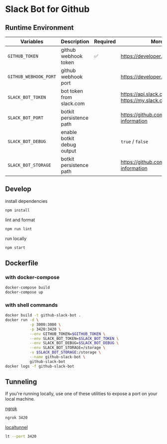 # Slack Bot for Github


## Runtime Environment

| Variables             | Description                | Required           | More Information                                                        |
|-----------------------|----------------------------|--------------------|-------------------------------------------------------------------------|
| `GITHUB_TOKEN`        | github webhook token       | :white_check_mark: | https://developer.github.com/webhooks/                                  |
| `GITHUB_WEBHOOK_PORT` | github webhook port        |                    | https://developer.github.com/webhooks/                                  |
| `SLACK_BOT_TOKEN`     | bot token from slack.com   |                    | https://api.slack.com/bot-users / https://my.slack.com/services/new/bot |
| `SLACK_BOT_PORT`      | botkit persistence path    |                    | https://github.com/howdyai/botkit#storing-information                   |
| `SLACK_BOT_DEBUG`     | enable botkit debug output |                    | `true` / `false`                                                        |
| `SLACK_BOT_STORAGE`   | botkit persistence path    |                    | https://github.com/howdyai/botkit#storing-information                   |


## Develop

install dependencies

```bash
npm install
```

lint and format

```bash
npm run lint
```

run locally

```bash
npm start
```


## Dockerfile

### with docker-compose

```bash
docker-compose build
docker-compose up
```

### with shell commands

```bash
docker build -t github-slack-bot .
docker run -d \
           -p 3000:3000 \
           -p 3420:3420 \
           --env GITHUB_TOKEN=$GITHUB_TOKEN \
           --env SLACK_BOT_TOKEN=$SLACK_BOT_TOKEN \
           --env SLACK_BOT_DEBUG=$SLACK_BOT_DEBUG \
           --env SLACK_BOT_STORAGE=/storage \
           -v $SLACK_BOT_STORAGE:/storage \
           --name github-slack-bot \
           github-slack-bot
docker logs -f github-slack-bot
```


## Tunneling

If you're running locally, use one of these utilities to expose a port on your local machine.

[ngrok](ngrok.com)

```bash
ngrok 3420
```

[localtunnel](https://localtunnel.github.io/www/)

```bash
lt --port 3420
```

